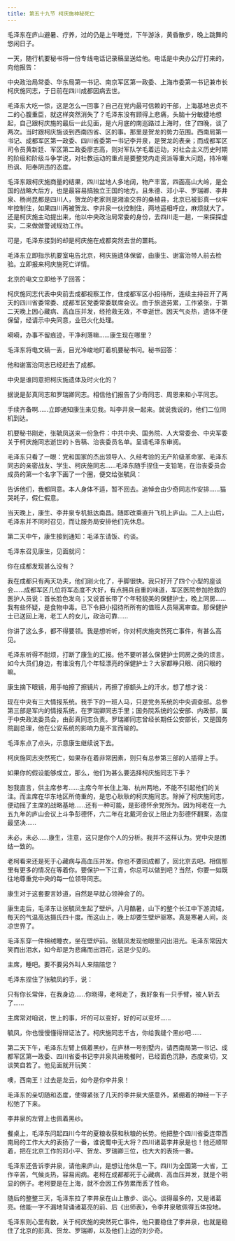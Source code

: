 ```yaml
---
title: 第五十九节 柯庆施神秘死亡
---
```


毛泽东在庐山避暑、疗养，过的仍是上午睡觉，下午游泳，黄昏散步，晚上跳舞的悠闲日子。

一天，随行机要秘书将一份专线电话记录稿呈送给他。电话是中央办公厅打来的，向他报告：

中央政治局常委、华东局第一书记、南京军区第一政委、上海市委第一书记兼市长柯庆施同志，于日前在四川成都因病去世。

毛泽东大吃一惊，这是怎么一回事？自己在党内最可信赖的干部，上海基地忠贞不二的心腹重臣，就这样突然消失了？毛泽东没有顾得上悲痛，头脑十分敏捷地想起，自己跟柯庆施的最后一此见面，是六月底的南巡路过上海时，住了四晚，谈了两次。当时跟柯庆施谈到西南四省、区的事。那里是贺龙的势力范围。西南局第一书记、成都军区第一政委、四川省委第一书记李井泉，是贺龙的表亲；而成都军区司令员黄新廷、军区第二政委廖志高，则对军队学毛着运动，对社会主义历史时期的阶级和阶级斗争学说，对社教运动的重点是要整党内走资派等重大问题，持冷嘲热讽、阳奉阴违的态度。

毛泽东跟柯庆施商量的结果，四川盆地人多地阔，物产丰富，四面高山大岭，是全国的战略大后方，也是最容易搞独立王国的地方。且朱德、邓小平、罗瑞卿、李井泉、杨尚昆都是四川人，贺龙的老家则是湘渝交界的桑植县，北京已被彭真一伙牢牢控制住，如果四川再被贺龙、李井泉一伙控制住，两地遥相呼应，麻烦就大了。还是柯庆施主动提出来，他以中央政治局常委的身份，去四川走一趟，一来探探虚实，二来做做警诫规劝工作。

可是，毛泽东接到的却是柯庆施在成都突然去世的噩耗。

毛泽东立即指示机要室电告北京，柯庆施遗体保留，由康生、谢富治带人前去检验。立即报来柯庆施死亡详情。

北京的电文立即给予了回答：

柯庆施同志代表中央前去成都视察工作，住成都军区小招待所，连续主持召开了两天的四川省委常委、成都军区党委常委联席会议。由于旅途劳累，工作紧张，于第二天晚上因心藏病、高血压并发，经抢救无效，不幸逝世。因天气炎热，遗体不便保留，经请示中央同意，业已火化处理。

嗬嗬，办事不留痕迹，干净利落嘛……康生现在哪里？

毛泽东将电文稿一丢，目光冷峻地盯着机要秘书问。秘书回答：

他和谢富治同志已经赶去了成都。

中央是谁同意把柯庆施遗体及时火化的？

据说是彭真同志和罗瑞卿同志。相信他们报告了少奇同志、周恩来和小平同志。

手续齐备啊……立即通知康生来见我。叫李井泉一起来。就说我说的，他们二位同机到达。

机要秘书刚走，张毓凤送来一份急件：中共中央、国务院、人大常委会、中央军委关于柯庆施同志逝世的卜告稿、治丧委员名单。呈请毛泽东审阅。

毛泽东只看了一眼：党和国家的杰出领导人、久经考验的无产阶级革命家、毛泽东同志的亲密战友、学生、柯庆施同志……毛泽东随手捏住一支铅笔，在治丧委员会成员的第一个名字下画了一个圈，便交给张毓凤：

告诉他们，我都同意。本人身体不适，暂不回去。追悼会由少奇同志作安排……猫哭耗子，假仁假意。

当天晚上，康生、李井泉专机抵达南昌。随即改乘直升飞机上庐山。二人上山后，毛泽东并不同时召见，而让服务局安排他们先休息。

第二天中午，康生接到通知：毛泽东请饭、约谈。

毛泽东召见康生，见面就问：

你在成都发现甚么没有？

我在成都只有两天功夫，他们刚火化了，手脚很快。我只好开了四个小型的座谈会……成都军区几位将军态度不大好，有点拥兵自重的味道，军区医院参加抢救的医护人员说：首长脸色发乌；又说首长带了个年轻貌美的保健护士，晚上同房……我有些怀疑，是食物中毒。已下令把小招待所所有的值班人员隔离审查。那保健护士已送回上海，老工人的女儿，政治可靠……

你讲了这么多，都不得要领。我是想听听，你对柯庆施突然死亡事件，有甚么高见。

毛泽东听得不耐烦，打断了康生的汇报。他不要听甚么保健护士同房之类的烦言。如今大员们身边，有谁没有几个年轻漂亮的保健护士？大家都睁只眼、闭只眼的嘛。

康生摘下眼镜，用手帕擦了擦镜片，再擦了擦额头上的汗水，想了想才说：

现在中央有三大情报系统。我手下的一班人马，只是党务系统的中央调查部。总参第三部是军内的情报系统，在罗瑞卿同志手里；国务院系统的公安部、内政部，属于中央政法委员会，由彭真同志负责。罗瑞卿同志曾经长期任公安部长，又是国务院副总理，他在公安系统的影响力是不言而喻的。

毛泽东点了点头，示意康生继续说下去。

柯庆施同志突然死亡，如果存在着非常因素，则只有总参第三部的人插得上手。

如果你的假设能够成立，那么，他们为甚么要选择柯庆施同志下手？

恕我直言，供主席参考……主席今年长住上海、杭州两地，不能不引起他们的关注。而主席在华东地区所倚重的，是忠心耿耿的柯庆施同志。除掉了柯庆施同志，便动摇了主席的战略基地……还有一种可能，是彭德怀余党所为。因为柯老在一九五九年的庐山会议上斗争彭德怀，六二年在北戴河会议上阻止为彭德怀翻案，态度最坚决……

未必，未必……康生，注意，这只是你个人的分析。我并不这样认为。党中央是团结一致的。

老柯看来还是死于心藏病与高血压并发。你也不要回成都了，回北京去吧。相信那里有更多的情况在等着你。要保护一下江青，你总可以做到吧？当然，你要一如既往地尊重党中央的每一位领导同志。

康生对于这套要言妙道，自然是早就心领神会了的。

康生走后，毛泽东让张毓凤生起了壁炉。八月酷暑，山下的整个长江中下游流域，每天的气温高达摄氏四十度。而这山上，晚上却要生壁炉驱寒。真是寒暑人间，炎凉世界了。

毛泽东穿一件棉绒睡衣，坐在壁炉前。张毓凤发现他眼里闪出泪光。毛泽东常因大笑而出泪水，如今却是为悲痛而出泪花，这是少见的。

主席，睡吧。要不要另外叫人来陪陪您？

毛泽东捏住了张毓凤的手，说：

只有你长常伴，在我身边……你晓得，老柯走了，我好象有一只手臂，被人斩去了……

主席常对咱说，世上的事，坏的可以变好，好的可以变坏……

毓凤，你也慢慢懂得辩证法了。柯庆施同志千古，你给我缝个黑纱吧……

第二天下午，毛泽东左臂上佩着黑纱，在庐林一号别墅内，请西南局第一书记、成都军区第一政委、四川省委书记李井泉共进晚餐时，已经面色沉静，态度亲切，又谈笑自若了。他见面就开玩笑：

噢，西南王！过去是龙云，如今是你李井泉！

毛泽东的亲切随和态度，使得紧张了几天的李井泉大感意外，紧绷着的神经一下子松弛了下来。

李井泉的左臂上也佩着黑纱。

餐桌上，毛泽东问起四川今年的夏粮收获和秋粮的长势。他把整个四川省委连带西南局的工作大大的表扬了一番，谁说蜀中无大将？四川诸葛李井泉是也！他还顺带着，把在北京工作的邓小平、贺龙、罗瑞卿三位，也大大的表扬一番。

毛泽东还告诉李井泉，请他来庐山，是想让他休息一下。四川为全国第一大省，工作辛苦，气候炎热，容易闹病。老柯在成都都死于心藏病、高血压并发，就是个明显的例子。老柯要是在上海，就不会因工作劳累而丢了性命。

随后的整整三天，毛泽东拉了李井泉在山上散步、谈心。谈得最多的，又是诸葛亮。他能一字不漏地背诵诸葛亮的前、后《出师表》，令李井泉敬佩得五体投地。

毛泽东则心里有数，关于柯庆施的突然死亡事件，他只要稳住了李井泉，也就是稳住了北京的彭真、贺龙、罗瑞卿，以及他们上边的刘少奇。

